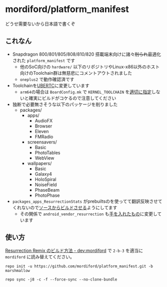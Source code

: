 # mordiford/platform_manifest

どうせ需要ないから日本語で書くぞ

## これなん

- Snapdragon 800/801/805/808/810/820 搭載端末向けに諸々~~削られ~~最適化された `platform_manifest` です
    - 他のSoC向けの `hardware/` 以下のリポジトリやLinux-x86以外のホスト向けのToolchain群は無慈悲にコメントアウトされました
    - `oneplus2` で動作確認済です
- Toolchainを[UBERTC](https://bitbucket.org/DespairFactor/)に変更しています
    - `arm64`の場合は `BoardConfig.mk` で `KERNEL_TOOLCHAIN` を[適切に指定](https://github.com/mordiford/android_device_oneplus_oneplus2/commit/a65779f962056c02be4b8cd397ffd3c4458f12a1)しないと確実にビルドがコケるので注意してください
- 独断で必要無さそうな以下のパッケージを削りました
    - packages/
        - apps/
            - AudioFX
            - Browser
            - Eleven
            - FMRadio
        - screensavers/
            - Basic
            - PhotoTables
            - WebView
        - wallpapers/
            - Basic
            - Galaxy4
            - HoloSpiral
            - NoiseField
            - PhaseBeam
            - PhotoPhase
- `packages_apps_ResurrectionStats` がprebuiltsのを使ってて翻訳反映させてくれないので[ソースからビルドさせる](https://github.com/mordiford/packages_apps_ResurrectionStats)ようにしてます
    - その関係で `android_vendor_resurrection` も[手を入れたもの](https://github.com/mordiford/android_vendor_resurrection)に変更しています

## 使い方

[Resurrection Remix のビルド方法 - dev:mordiford](http://dev.maud.io/entry/2016/03/18/how-to-build-rr) で `2-b-3` を適当に `mordiford` に読み替えてください。

```
repo init -u https://github.com/mordiford/platform_manifest.git -b marshmallow
```

```
repo sync -j8 -c -f --force-sync --no-clone-bundle
```
